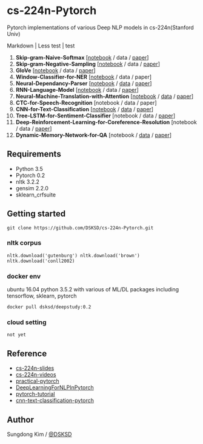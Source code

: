 # cs-224n-Pytorch

Pytorch implementations of various Deep NLP models in cs-224n(Stanford Univ)

Markdown | Less
test | test

01. <strong>Skip-gram-Naive-Softmax</strong> [<a href="https://github.com/DSKSD/cs-224n-Pytorch/blob/master/01.Skip-gram-Naive-Softmax.ipynb">notebook</a> / data / <a href="https://arxiv.org/abs/1301.3781">paper</a>]
02. <strong>Skip-gram-Negative-Sampling</strong> [<a href="https://github.com/DSKSD/cs-224n-Pytorch/blob/master/02.Skip-gram-Negative-Sampling.ipynb">notebook</a> / data / <a href="http://papers.nips.cc/paper/5021-distributed-representations-of-words-and-phrases-and-their-compositionality.pdf">paper</a>]
03. <strong>GloVe</strong> [<a href="https://github.com/DSKSD/cs-224n-Pytorch/blob/master/03.GloVe.ipynb">notebook</a> / data / <a href="https://nlp.stanford.edu/pubs/glove.pdf">paper</a>]
04. <strong>Window-Classifier-for-NER</strong> [<a href="https://github.com/DSKSD/cs-224n-Pytorch/blob/master/04.Window-Classifier-for-NER.ipynb">notebook</a> / data / paper]
05. <strong>Neural-Dependancy-Parser</strong> [<a href="https://github.com/DSKSD/cs-224n-Pytorch/blob/master/05.Neural-Dependancy-Parser.ipynb">notebook</a> / <a href="https://github.com/rguthrie3/DeepDependencyParsingProblemSet/tree/master/data">data</a> / <a href="http://cs.stanford.edu/people/danqi/papers/emnlp2014.pdf">paper</a>]
06. <strong>RNN-Language-Model</strong> [<a href="https://github.com/DSKSD/cs-224n-Pytorch/blob/master/06.RNN-Language-Model.ipynb">notebook</a> / data / <a href="https://arxiv.org/pdf/1504.00941.pdf">paper</a>]
07. <strong>Neural-Machine-Translation-with-Attention</strong> [<a href="https://github.com/DSKSD/cs-224n-Pytorch/blob/master/07.Neural-Machine-Translation-with-Attention.ipynb">notebook</a> / <a href="http://www.manythings.org/anki/fra-eng.zip">data</a> / <a href="https://arxiv.org/pdf/1409.0473.pdf">paper</a>]
08. <strong>CTC-for-Speech-Recognition</strong> [notebook / data / paper]
09. <strong>CNN-for-Text-Classification</strong> [<a href="https://github.com/DSKSD/cs-224n-Pytorch/blob/master/09.CNN-for-Text-Classification.ipynb">notebook</a> / <a href="http://cogcomp.org/Data/QA/QC/train_5500.label">data</a> / <a href="http://www.aclweb.org/anthology/D14-1181">paper</a>]
10. <strong>Tree-LSTM-for-Sentiment-Classifier</strong> [notebook / data / <a href="http://www.aclweb.org/anthology/P15-1150">paper</a>]
11. <strong>Deep-Reinforcement-Learning-for-Coreference-Resolution</strong> [notebook / data / <a href="http://cs.stanford.edu/people/kevclark/resources/clark-manning-emnlp2016-deep.pdf">paper</a>]
12. <strong>Dynamic-Memory-Network-for-QA</strong> [notebook / <a href="http://www.thespermwhale.com/jaseweston/babi/tasks_1-20_v1-2.tar.gz">data</a> / <a href="https://arxiv.org/abs/1506.07285">paper</a>]


## Requirements

- Python 3.5
- Pytorch 0.2
- nltk 3.2.2
- gensim 2.2.0
- sklearn_crfsuite

## Getting started

`git clone https://github.com/DSKSD/cs-224n-Pytorch.git`

### nltk corpus

`nltk.download('gutenburg')
 nltk.download('brown')
 nltk.download('conll2002)`

### docker env
ubuntu 16.04 python 3.5.2 with various of ML/DL packages including tensorflow, sklearn, pytorch

`docker pull dsksd/deepstudy:0.2`

### cloud setting

`not yet`

## Reference

* <a href="http://web.stanford.edu/class/cs224n/syllabus.html">cs-224n-slides</a>
* <a href="https://www.youtube.com/watch?v=OQQ-W_63UgQ&list=PL3FW7Lu3i5Jsnh1rnUwq_TcylNr7EkRe6">cs-224n-videos</a>
* <a href="https://github.com/spro/practical-pytorch">practical-pytorch</a>
* <a href="https://github.com/rguthrie3/DeepLearningForNLPInPytorch">DeepLearningForNLPInPytorch</a>
* <a href="https://github.com/yunjey/pytorch-tutorial">pytorch-tutorial</a>
* <a href="https://github.com/Shawn1993/cnn-text-classification-pytorch">cnn-text-classification-pytorch</a>

## Author

Sungdong Kim / <a href="https://github.com/DSKSD">@DSKSD</a>